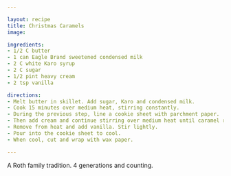 ```yaml
---

layout: recipe
title: Christmas Caramels
image:

ingredients:
- 1/2 C butter
- 1 can Eagle Brand sweetened condensed milk
- 2 C white Karo syrup
- 2 C sugar
- 1/2 pint heavy cream
- 2 tsp vanilla

directions:
- Melt butter in skillet. Add sugar, Karo and condensed milk.
- Cook 15 minutes over medium heat, stirring constantly.
- During the previous step, line a cookie sheet with parchment paper.
- Then add cream and continue stirring over medium heat until caramel reaches 242 degrees.
- Remove from heat and add vanilla. Stir lightly.
- Pour into the cookie sheet to cool. 
- When cool, cut and wrap with wax paper. 

---
```


A Roth family tradition. 4 generations and counting.